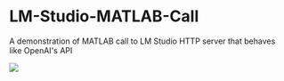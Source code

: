 # LM-Studio-MATLAB-Call
A demonstration of MATLAB call to LM Studio HTTP server that behaves like OpenAI's API

![](https://github.com/drahfa/LM-Studio-MATLAB-Call/blob/main/Calling%20LM%20Studio%20from%20MATLAB.gif?raw=true)
